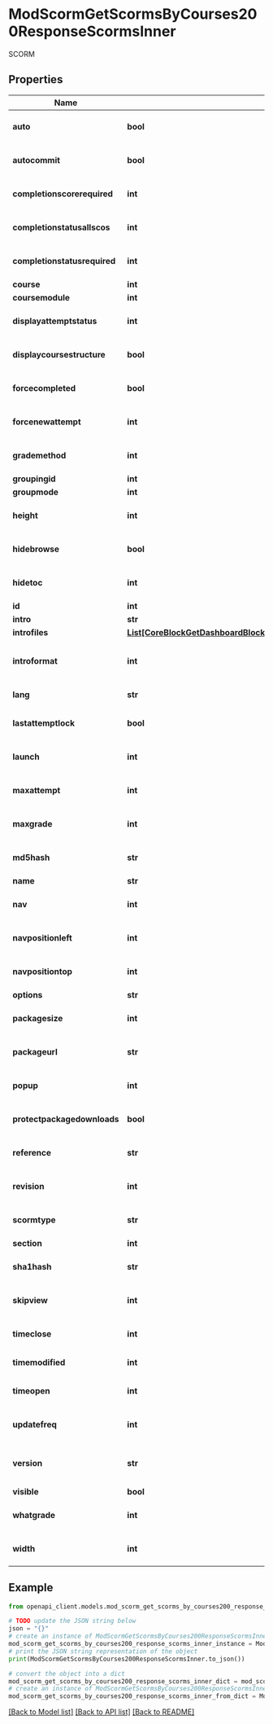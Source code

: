 # ModScormGetScormsByCourses200ResponseScormsInner

SCORM

## Properties

Name | Type | Description | Notes
------------ | ------------- | ------------- | -------------
**auto** | **bool** | Auto continue? | [optional] [default to False]
**autocommit** | **bool** | Save track data automatically? | [optional] [default to False]
**completionscorerequired** | **int** | Minimum score required | [optional] [default to null]
**completionstatusallscos** | **int** | Require all scos to return completion status | [optional] [default to null]
**completionstatusrequired** | **int** | Status passed/completed required? | [optional] [default to null]
**course** | **int** | Course id | [optional] 
**coursemodule** | **int** | Course module id | [optional] 
**displayattemptstatus** | **int** | How to display attempt status | [optional] [default to null]
**displaycoursestructure** | **bool** | Display contents structure | [optional] [default to False]
**forcecompleted** | **bool** | Status current attempt is forced to \&quot;completed\&quot; | [optional] [default to False]
**forcenewattempt** | **int** | Controls re-entry behaviour | [optional] [default to null]
**grademethod** | **int** | Grade method | [optional] [default to null]
**groupingid** | **int** | Group id | [optional] 
**groupmode** | **int** | Group mode | [optional] 
**height** | **int** | Frame height | [optional] [default to null]
**hidebrowse** | **bool** | Disable preview mode? | [optional] [default to False]
**hidetoc** | **int** | How to display the SCORM structure in player | [optional] [default to null]
**id** | **int** | Activity instance id | [optional] 
**intro** | **str** | Activity introduction | [optional] 
**introfiles** | [**List[CoreBlockGetDashboardBlocks200ResponseBlocksInnerContentsFilesInner]**](CoreBlockGetDashboardBlocks200ResponseBlocksInnerContentsFilesInner.md) |  | [optional] 
**introformat** | **int** | intro format (1 &#x3D; HTML, 0 &#x3D; MOODLE, 2 &#x3D; PLAIN, or 4 &#x3D; MARKDOWN) | [optional] 
**lang** | **str** | Forced activity language | [optional] 
**lastattemptlock** | **bool** | Prevents to launch new attempts once finished | [optional] [default to False]
**launch** | **int** | First content to launch | [optional] [default to null]
**maxattempt** | **int** | Maximum number of attemtps | [optional] [default to null]
**maxgrade** | **int** | Max grade | [optional] [default to null]
**md5hash** | **str** | MD5 Hash of package file | [optional] [default to 'null']
**name** | **str** | Activity name | [optional] 
**nav** | **int** | Show navigation buttons | [optional] [default to null]
**navpositionleft** | **int** | Navigation position left | [optional] [default to null]
**navpositiontop** | **int** | Navigation position top | [optional] [default to null]
**options** | **str** | Additional options | [optional] 
**packagesize** | **int** | SCORM zip package size | [optional] [default to null]
**packageurl** | **str** | SCORM zip package URL | [optional] [default to 'null']
**popup** | **int** | Display in current or new window | [optional] [default to null]
**protectpackagedownloads** | **bool** | Protect package downloads? | [optional] [default to False]
**reference** | **str** | Reference to the package | [optional] [default to 'null']
**revision** | **int** | Revison number | [optional] [default to null]
**scormtype** | **str** | SCORM type | [optional] [default to 'null']
**section** | **int** | Course section id | [optional] 
**sha1hash** | **str** | Package content or ext path hash | [optional] [default to 'null']
**skipview** | **int** | How to skip the content structure page | [optional] [default to null]
**timeclose** | **int** | Available to | [optional] [default to null]
**timemodified** | **int** | Time of last modification | [optional] 
**timeopen** | **int** | Available from | [optional] [default to null]
**updatefreq** | **int** | Auto-update frequency for remote packages | [optional] [default to null]
**version** | **str** | SCORM version (SCORM_12, SCORM_13, SCORM_AICC) | [optional] [default to 'null']
**visible** | **bool** | Visible | [optional] 
**whatgrade** | **int** | What grade | [optional] [default to null]
**width** | **int** | Frame width | [optional] [default to null]

## Example

```python
from openapi_client.models.mod_scorm_get_scorms_by_courses200_response_scorms_inner import ModScormGetScormsByCourses200ResponseScormsInner

# TODO update the JSON string below
json = "{}"
# create an instance of ModScormGetScormsByCourses200ResponseScormsInner from a JSON string
mod_scorm_get_scorms_by_courses200_response_scorms_inner_instance = ModScormGetScormsByCourses200ResponseScormsInner.from_json(json)
# print the JSON string representation of the object
print(ModScormGetScormsByCourses200ResponseScormsInner.to_json())

# convert the object into a dict
mod_scorm_get_scorms_by_courses200_response_scorms_inner_dict = mod_scorm_get_scorms_by_courses200_response_scorms_inner_instance.to_dict()
# create an instance of ModScormGetScormsByCourses200ResponseScormsInner from a dict
mod_scorm_get_scorms_by_courses200_response_scorms_inner_from_dict = ModScormGetScormsByCourses200ResponseScormsInner.from_dict(mod_scorm_get_scorms_by_courses200_response_scorms_inner_dict)
```
[[Back to Model list]](../README.md#documentation-for-models) [[Back to API list]](../README.md#documentation-for-api-endpoints) [[Back to README]](../README.md)


